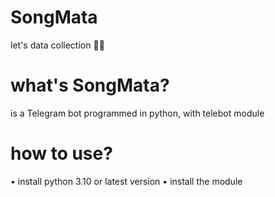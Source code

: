 # SongMata
let's data collection 🤷🏻

# what's SongMata?
is a Telegram bot programmed in python, with telebot module

# how to use?
• install python 3.10 or latest version
• install the module
